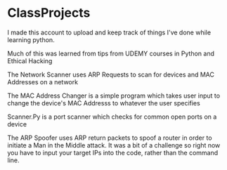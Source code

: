 # ClassProjects

I made this account to upload and keep track of things I've done while learning python.


Much of this was learned from tips from UDEMY courses in Python and Ethical Hacking

The Network Scanner uses ARP Requests to scan for devices and MAC Addresses on a network

The MAC Address Changer is a simple program which takes user input to change the device's MAC Addresss to whatever the user specifies

Scanner.Py is a port scanner which checks for common open ports on a device

The ARP Spoofer uses ARP return packets to spoof a router in order to initiate a Man in the Middle attack. It was a bit of a challenge so right now you have to input your target IPs into the code, rather than the command line. 

